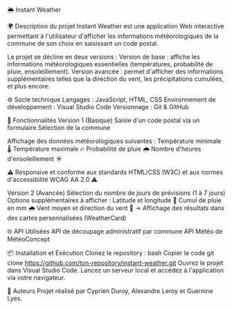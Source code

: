 🌦️ Instant Weather

🌍 Description du projet
Instant Weather est une application Web interactive permettant à l'utilisateur d'afficher les informations météorologiques de la commune de son choix en saisissant un code postal. 

Le projet se décline en deux versions :
Version de base : affiche les informations météorologiques essentielles (températures, probabilité de pluie, ensoleillement).
Version avancée : permet d'afficher des informations supplémentaires telles que la direction du vent, les précipitations cumulées, et plus encore.

⚙️ Socle technique
Langages : JavaScript, HTML, CSS
Environnement de développement : Visual Studio Code
Versionnage : Git & GitHub

🚀 Fonctionnalités
Version 1 (Basique)
Saisie d'un code postal via un formulaire
Sélection de la commune

Affichage des données météorologiques suivantes :
Température minimale 🌡️
Température maximale 🔥
Probabilité de pluie 🌧️
Nombre d'heures d'ensoleillement ☀️

⚠️ Responsive et conforme aux standards HTML/CSS (W3C) et aux normes d'accessibilité WCAG AA 2.0 ⚠️

Version 2 (Avancée)
Sélection du nombre de jours de prévisions (1 à 7 jours)
Options supplémentaires à afficher :
Latitude et longitude 📍
Cumul de pluie en mm 🌧️
Vent moyen et direction du vent 💨
→ Affichage des résultats dans des cartes personnalisées (WeatherCard)

🌐 API Utilisées
API de découpage administratif par commune
API Météo de MétéoConcept

📦 Installation et Exécution
Clonez le repository :
bash
Copier le code
git clone https://github.com/ton-repository/instant-weather.git
Ouvrez le projet dans Visual Studio Code.
Lancez un serveur local et accédez à l'application via votre navigateur.

📖 Auteurs
Projet réalisé par Cyprien Duroy, Alexandre Leroy et Guernine Lyes.
